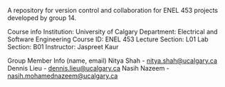 A repository for version control and collaboration for ENEL 453 projects developed by group 14.

Course info
Institution: University of Calgary
Department: Electrical and Software Engineering
Course ID: ENEL 453
Lecture Section: L01
Lab Section: B01
Instructor: Jaspreet Kaur

Group Member Info
(name, email)
Nitya Shah - nitya.shah@ucalgary.ca
Dennis Lieu - dennis.lieu@ucalgary.ca
Nasih Nazeem - nasih.mohamednazeem@ucalgary.ca
